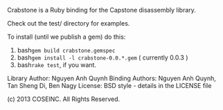 Crabstone is a Ruby binding for the Capstone disassembly library.

Check out the test/ directory for examples.

To install (until we publish a gem) do this:

1. bash```gem build crabstone.gemspec```
2. bash```gem install -l crabstone-0.0.*.gem``` ( currently 0.0.3 )
3. bash```rake test```, if you want.

Library Author: Nguyen Anh Quynh
Binding Authors: Nguyen Anh Quynh, Tan Sheng Di, Ben Nagy
License: BSD style - details in the LICENSE file

(c) 2013 COSEINC. All Rights Reserved.
